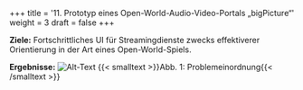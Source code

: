 +++
title = '11. Prototyp eines Open-World-Audio-Video-Portals „bigPicture“'
weight = 3
draft = false
+++

**Ziele:** Fortschrittliches UI für Streamingdienste zwecks effektiverer Orientierung in der Art eines Open-World-Spiels.

**Ergebnisse:**
![Alt-Text](/img/p11.1.jpg)
{{< smalltext >}}Abb. 1: Problemeinordnung{{< /smalltext >}}


